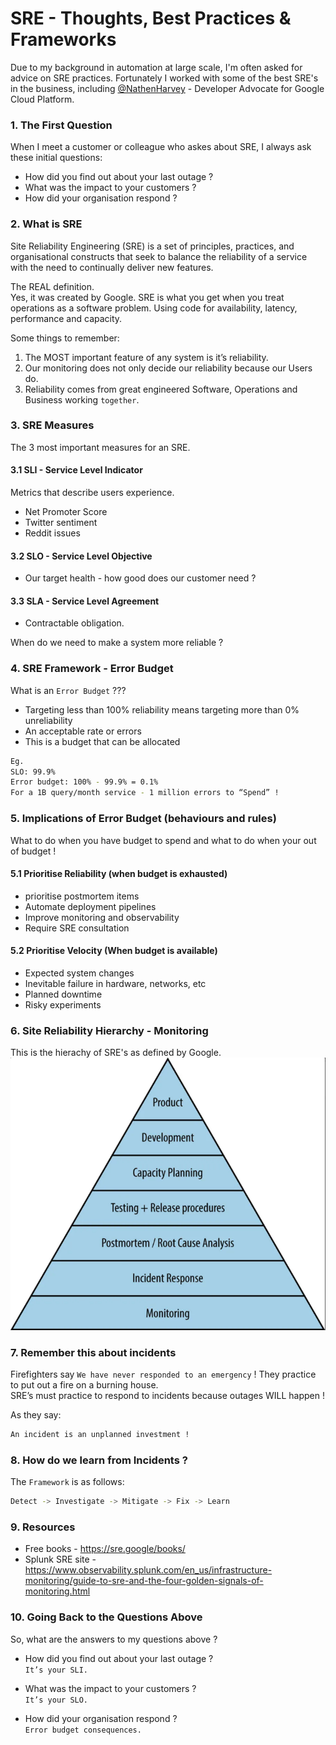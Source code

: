 # SRE - Thoughts, Best Practices & Frameworks
 
Due to my background in automation at large scale, I'm often asked for advice on SRE practices.  Fortunately I worked with some of the best SRE's in the business, including [@NathenHarvey](https://github.com/nathenharvey) - Developer Advocate for Google Cloud Platform.  
  
  
### 1. The First Question 
  
When I meet a customer or colleague who askes about SRE, I always ask these initial questions:  
- How did you find out about your last outage ?  
- What was the impact to your customers ?  
- How did your organisation respond ?  
  
### 2. What is SRE
  
Site Reliability Engineering (SRE) is a set of principles, practices, and organisational constructs that seek to balance the reliability of a service with the need to continually deliver new features.  

The REAL definition.  
Yes, it was created by Google.  SRE is what you get when you treat operations as a software problem.  Using code for availability, latency, performance and capacity.  
  
Some things to remember:  
1. The MOST important feature of any system is it’s reliability.  
2. Our monitoring does not only decide our reliability because our Users do.  
3. Reliability comes from great engineered Software, Operations and Business working `together`.  
  
### 3. SRE Measures
  
The 3 most important measures for an SRE.  

#### 3.1 SLI - Service Level Indicator
Metrics that describe users experience.  
- Net Promoter Score  
- Twitter sentiment  
- Reddit issues  
  
#### 3.2 SLO - Service Level Objective
- Our target health - how good does our customer need ?  

#### 3.3 SLA - Service Level Agreement
- Contractable obligation. 
  
When do we need to make a system more reliable ?

### 4. SRE Framework - Error Budget
  
What is an `Error Budget` ???   
- Targeting less than 100% reliability means targeting more than 0% unreliability
- An acceptable rate or errors
- This is a budget that can be allocated
  
```bash
Eg.
SLO: 99.9%
Error budget: 100% - 99.9% = 0.1%
For a 1B query/month service - 1 million errors to “Spend” !
```
  
### 5. Implications of Error Budget (behaviours and rules)
  
What to do when you have budget to spend and what to do when your out of budget !  
  
#### 5.1 Prioritise Reliability  (when budget is exhausted)
- prioritise postmortem items
- Automate deployment pipelines
- Improve monitoring and observability
- Require SRE consultation
  
#### 5.2 Prioritise Velocity (When budget is available)
- Expected system changes
- Inevitable failure in hardware, networks, etc
- Planned downtime
- Risky experiments
  
### 6. Site Reliability Hierarchy - Monitoring 
This is the hierachy of SRE's as defined by Google.  
![Site Reliability Hierarchy](/images/dickersons-hierarchy-of-service-reliability.png)
  
### 7. Remember this about incidents
Firefighters say `We have never responded to an emergency` !  They practice to put out a fire on a burning house.  
SRE’s must practice to respond to incidents because outages WILL happen !  
  
As they say:  
```bash
An incident is an unplanned investment !
```
  
### 8. How do we learn from Incidents ?  
The `Framework` is as follows:  
```bash
Detect -> Investigate -> Mitigate -> Fix -> Learn
```

### 9. Resources
- Free books - https://sre.google/books/   
- Splunk SRE site - https://www.observability.splunk.com/en_us/infrastructure-monitoring/guide-to-sre-and-the-four-golden-signals-of-monitoring.html


### 10. Going Back to the Questions Above
So, what are the answers to my questions above ?  
  
- How did you find out about your last outage ?  
`It’s your SLI.` 
  
- What was the impact to your customers ?  
`It’s your SLO.` 
  
- How did your organisation respond ?  
`Error budget consequences.` 
  

